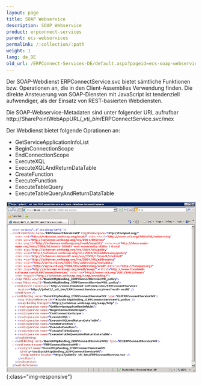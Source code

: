 ```yaml
---
layout: page
title: SOAP Webservice
description: SOAP Webservice
product: erpconnect-services
parent: ecs-webservices
permalink: /:collection/:path
weight: 1
lang: de_DE
old_url: /ERPConnect-Services-DE/default.aspx?pageid=ecs-soap-webservice
---
```


Der SOAP-Webdienst ERPConnectService.svc bietet sämtliche Funktionen bzw. Operationen an, die in den Client-Assemblies Verwendung finden. Die direkte Ansteuerung von SOAP-Diensten mit JavaScript ist tendenziell aufwendiger, als der Einsatz von REST-basierten Webdiensten. 

Die SOAP-Webservice-Metadaten sind unter folgender URL aufrufbar <br>
http://SharePointWebAppURL/*_vti_bin*/ERPConnectService.svc/mex 

Der Webdienst bietet folgende Oprationen an: 

- GetServiceApplicationInfoList 
- BeginConnectionScope
- EndConnectionScope
- ExecuteXQL
- ExecuteXQLAndReturnDataTable
- CreateFunction
- ExecuteFunction
- ExecuteTableQuery
- ExecuteTableQueryAndReturnDataTable

![ECS-SOAP-WS](/img/content/ECS-SOAP-WS.jpg){:class="img-responsive"}
